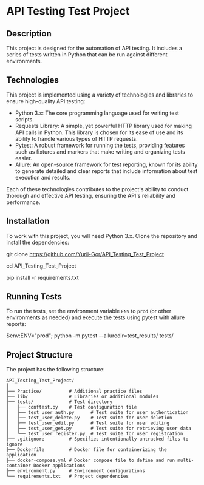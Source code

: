 # API Testing Test Project

## Description
This project is designed for the automation of API testing. It includes a series of tests written in Python that can be run against different environments.

## Technologies
This project is implemented using a variety of technologies and libraries to ensure high-quality API testing:

- Python 3.x: The core programming language used for writing test scripts.
- Requests Library: A simple, yet powerful HTTP library used for making API calls in Python. This library is chosen for its ease of use and its ability to handle various types of HTTP requests.
- Pytest: A robust framework for running the tests, providing features such as fixtures and markers that make writing and organizing tests easier.
- Allure: An open-source framework for test reporting, known for its ability to generate detailed and clear reports that include information about test execution and results.

Each of these technologies contributes to the project's ability to conduct thorough and effective API testing, ensuring the API's reliability and performance.

## Installation
To work with this project, you will need Python 3.x. Clone the repository and install the dependencies:

git clone https://github.com/Yurij-Gor/API_Testing_Test_Project

cd API_Testing_Test_Project

pip install -r requirements.txt


## Running Tests
To run the tests, set the environment variable `ENV` to `prod` (or other environments as needed) and execute the tests using pytest with allure reports:

$env:ENV="prod"; python -m pytest --alluredir=test_results/ tests/


## Project Structure
The project has the following structure:

```
API_Testing_Test_Project/
│
├── Practice/          # Additional practice files
├── lib/               # Libraries or additional modules
├── tests/             # Test directory
│   ├── conftest.py    # Test configuration file
│   ├── test_user_auth.py      # Test suite for user authentication
│   ├── test_user_delete.py    # Test suite for user deletion
│   ├── test_user_edit.py      # Test suite for user editing
│   ├── test_user_get.py       # Test suite for retrieving user data
│   └── test_user_register.py  # Test suite for user registration
├── .gitignore         # Specifies intentionally untracked files to ignore
├── Dockerfile         # Docker file for containerizing the application
├── docker-compose.yml # Docker compose file to define and run multi-container Docker applications
├── environment.py     # Environment configurations
└── requirements.txt   # Project dependencies
```

